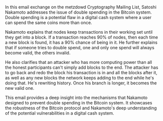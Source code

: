 In this email exchange on the metzdowd Cryptography Mailing List, Satoshi Nakamoto addresses the issue of double spending in the Bitcoin system. Double spending is a potential flaw in a digital cash system where a user can spend the same coins more than once.

Nakamoto explains that nodes keep transactions in their working set until they get into a block. If a transaction reaches 90% of nodes, then each time a new block is found, it has a 90% chance of being in it. He further explains that if someone tries to double spend, one and only one spend will always become valid, the others invalid.

He also clarifies that an attacker who has more computing power than all the honest participants can't simply add blocks to the end. The attacker has to go back and redo the block his transaction is in and all the blocks after it, as well as any new blocks the network keeps adding to the end while he's doing that. He's rewriting history. Once his branch is longer, it becomes the new valid one.

This email provides a deep insight into the mechanisms that Nakamoto designed to prevent double spending in the Bitcoin system. It showcases the robustness of the Bitcoin protocol and Nakamoto's deep understanding of the potential vulnerabilities in a digital cash system.